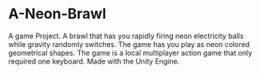 # A-Neon-Brawl
A game Project. A brawl that has you rapidly firing neon electricity balls while gravity randomly switches. The game has you play as neon colored geometrical shapes. The game is a local multiplayer action game that only required one keyboard. Made with the Unity Engine. 
